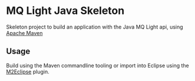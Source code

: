 # MQ Light Java Skeleton

Skeleton project to build an application with the Java MQ Light api, using
[Apache Maven](https://maven.apache.org/)

## Usage

Build using the Maven commandline tooling or import into Eclipse using the
[M2Eclipse](https://www.eclipse.org/m2e/) plugin.

